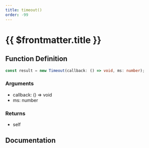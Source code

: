 ```yaml
---
title: timeout()
order: -99
---
```


# {{ $frontmatter.title }}

<!--@include: ./timeout_partial_header.md-->

## Function Definition

```ts
const result = new Timeout(callback: () => void, ms: number);
```

### Arguments

* callback: () =\> void
* ms: number

### Returns

* self

## Documentation

<!--@include: ./timeout_partial_footer.md-->
